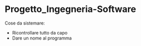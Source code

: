 # Progetto_Ingegneria-Software

Cose da sistemare:
- Ricontrollare tutto da capo
- Dare un nome al programma
